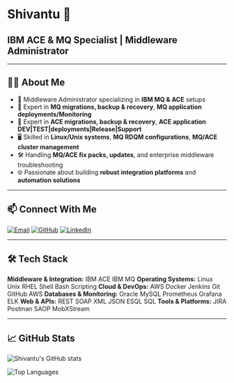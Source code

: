 # Shivantu 🚀

## IBM ACE & MQ Specialist | Middleware Administrator

---

## 👨‍💻 About Me
- 💼 Middleware Administrator specializing in **IBM MQ & ACE** setups
- 🔧 Expert in **MQ migrations, backup & recovery**, **MQ application deployments/Monitoring**
- 🔧 Expert in **ACE migrations, backup & recovery**, **ACE application DEV|TEST|deployments|Release|Support**
- 🖥️ Skilled in **Linux/Unix systems**, **MQ RDQM configurations**, **MQ/ACE cluster management**
- 🛠️ Handling **MQ/ACE fix packs, updates**, and enterprise middleware troubleshooting
- 🌐 Passionate about building **robust integration platforms** and **automation solutions**

---

## 📫 Connect With Me
[![Email](https://img.shields.io/badge/Email-D14836?style=for-the-badge&logo=gmail&logoColor=white)](mailto:shivantu9@gmail.com)
[![GitHub](https://img.shields.io/badge/GitHub-181717?style=for-the-badge&logo=github&logoColor=white)](https://github.com/shivantu)
[![LinkedIn](https://img.shields.io/badge/LinkedIn-0077B5?style=for-the-badge&logo=linkedin&logoColor=white)](https://www.linkedin.com/in/your-profile)  

---

## 🛠️ Tech Stack

**Middleware & Integration:** IBM ACE IBM MQ 
**Operating Systems:** Linux Unix RHEL  Shell Bash Scripting
**Cloud & DevOps:** AWS Docker  Jenkins  Git GitHub AWS
**Databases & Monitoring:** Oracle MySQL  Prometheus Grafana ELK
**Web & APIs:** REST SOAP XML JSON ESQL SQL
**Tools & Platforms:** JIRA Postman SAOP MobXStream

---

## 📈 GitHub Stats
![Shivantu's GitHub stats](https://github-readme-stats.vercel.app/api?username=shivantu&show_icons=true&theme=radical)

![Top Languages](https://github-readme-stats.vercel.app/api/top-langs/?username=shivantu&layout=compact&theme=radical)

